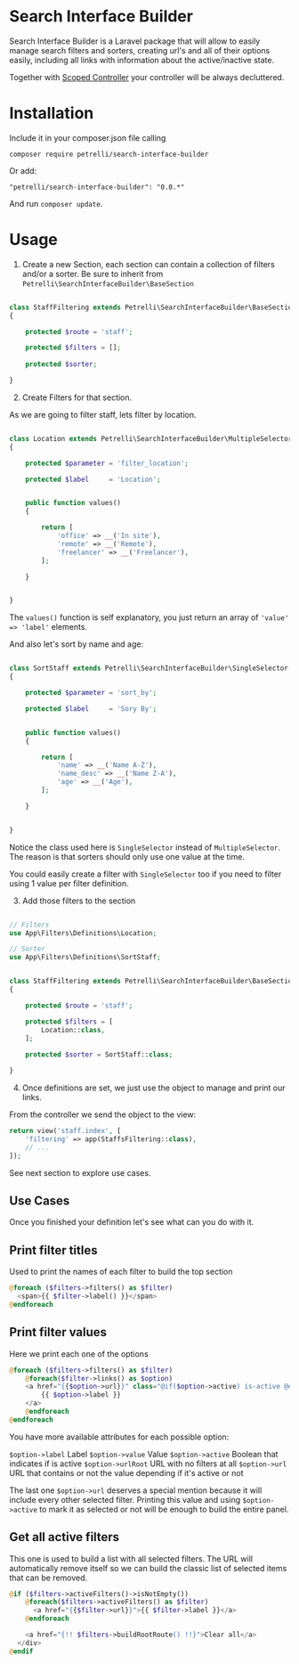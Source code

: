 # Search Interface Builder

Search Interface Builder is a Laravel package that will allow to easily manage search filters and sorters, creating url's and all of their options easily, including all links with information about the active/inactive state.

Together with [Scoped Controller](https://github.com/ferpetrelli/scoped-controller) your controller will be always decluttered.


# Installation

Include it in your composer.json file calling

```
composer require petrelli/search-interface-builder
```

Or add:

```
"petrelli/search-interface-builder": "0.0.*"
```

And run `composer update`.


# Usage

1. Create a new Section, each section can contain a collection of filters and/or a sorter. Be sure to inherit from `Petrelli\SearchInterfaceBuilder\BaseSection`

```php

class StaffFiltering extends Petrelli\SearchInterfaceBuilder\BaseSection
{

    protected $route = 'staff';

    protected $filters = [];
    
    protected $sorter;

}

```

2. Create Filters for that section.

As we are going to filter staff, lets filter by location.

```php

class Location extends Petrelli\SearchInterfaceBuilder\MultipleSelector
{

    protected $parameter = 'filter_location';

    protected $label     = 'Location';


    public function values()
    {

        return [
            'office' => __('In site'),
            'remote' => __('Remote'),
            'freelancer' => __('Freelancer'),
        ];

    }


}

```

The `values()` function is self explanatory, you just return an array of `'value' => 'label'` elements.


And also let's sort by name and age:

```php

class SortStaff extends Petrelli\SearchInterfaceBuilder\SingleSelector
{

    protected $parameter = 'sort_by';

    protected $label     = 'Sory By';


    public function values()
    {

        return [
            'name' => __('Name A-Z'),
            'name_desc' => __('Name Z-A'),
            'age' => __('Age'),
        ];

    }


}

```

Notice the class used here is `SingleSelector` instead of `MultipleSelector`.
The reason is that sorters should only use one value at the time.

You could easily create a filter with `SingleSelector` too if you need to filter using 1 value per filter definition.

3. Add those filters to the section

```php

// Filters
use App\Filters\Definitions\Location;

// Sorter
use App\Filters\Definitions\SortStaff;


class StaffFiltering extends Petrelli\SearchInterfaceBuilder\BaseSection
{

    protected $route = 'staff';

    protected $filters = [
        Location::class,
    ];
    
    protected $sorter = SortStaff::class;

}

```

4. Once definitions are set, we just use the object to manage and print our links.

From the controller we send the object to the view:

```php
return view('staff.index', [
    'filtering' => app(StaffsFiltering::class),
    // ...
]);

```

See next section to explore use cases.

## Use Cases

Once you finished your definition let's see what can you do with it.


## Print filter titles

Used to print the names of each filter to build the top section

```php
@foreach ($filters->filters() as $filter)
  <span>{{ $filter->label() }}</span>
@endforeach
```

## Print filter values

Here we print each one of the options

```php
@foreach ($filters->filters() as $filter)
    @foreach($filter->links() as $option)
    <a href="{{$option->url}}" class="@if($option->active) is-active @endif">
        {{ $option->label }}
    </a>
    @endforeach
@endforeach
```

You have more available attributes for each possible option:

`$option->label`   Label
`$option->value`   Value
`$option->active`  Boolean that indicates if is active
`$option->urlRoot` URL with no filters at all
`$option->url`     URL that contains or not the value depending if it's active or not

The last one `$option->url` deserves a special mention because it will include every other selected filter. Printing this value and using `$option->active` to mark it as selected or not will be enough to build the entire panel.

## Get all active filters

This one is used to build a list with all selected filters. The URL will automatically remove itself so we can build the classic list of selected items that can be removed.

```php
@if ($filters->activeFilters()->isNotEmpty())
    @foreach($filters->activeFilters() as $filter)
      <a href="{{$filter->url}}">{{ $filter->label }}</a>
    @endforeach

    <a href="{!! $filters->buildRootRoute() !!}">Clear all</a>
  </div>
@endif
```
